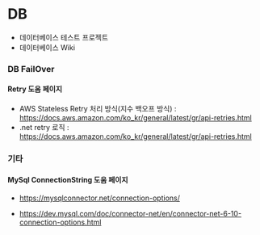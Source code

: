 # DB

* 데이터베이스 테스트 프로젝트
* 데이터베이스 Wiki



### DB FailOver

#### Retry 도움 페이지

* AWS Stateless Retry 처리 방식(지수 백오프 방식) : https://docs.aws.amazon.com/ko_kr/general/latest/gr/api-retries.html
* .net retry 로직 : https://docs.aws.amazon.com/ko_kr/general/latest/gr/api-retries.html


### 기타

#### MySql ConnectionString 도움 페이지

* https://mysqlconnector.net/connection-options/

* https://dev.mysql.com/doc/connector-net/en/connector-net-6-10-connection-options.html

